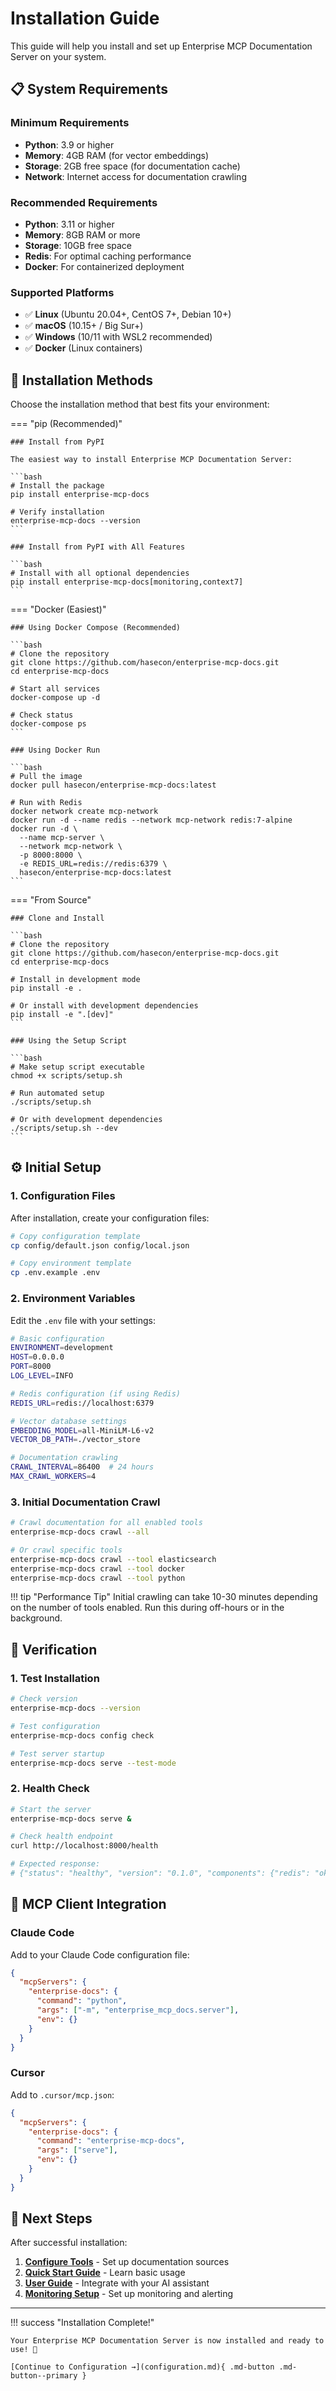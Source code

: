 # Installation Guide

This guide will help you install and set up Enterprise MCP Documentation Server on your system.

## 📋 System Requirements

### Minimum Requirements

- **Python**: 3.9 or higher
- **Memory**: 4GB RAM (for vector embeddings)
- **Storage**: 2GB free space (for documentation cache)
- **Network**: Internet access for documentation crawling

### Recommended Requirements

- **Python**: 3.11 or higher  
- **Memory**: 8GB RAM or more
- **Storage**: 10GB free space
- **Redis**: For optimal caching performance
- **Docker**: For containerized deployment

### Supported Platforms

- ✅ **Linux** (Ubuntu 20.04+, CentOS 7+, Debian 10+)
- ✅ **macOS** (10.15+ / Big Sur+)
- ✅ **Windows** (10/11 with WSL2 recommended)
- ✅ **Docker** (Linux containers)

## 🚀 Installation Methods

Choose the installation method that best fits your environment:

=== "pip (Recommended)"

    ### Install from PyPI

    The easiest way to install Enterprise MCP Documentation Server:

    ```bash
    # Install the package
    pip install enterprise-mcp-docs
    
    # Verify installation
    enterprise-mcp-docs --version
    ```

    ### Install from PyPI with All Features

    ```bash
    # Install with all optional dependencies
    pip install enterprise-mcp-docs[monitoring,context7]
    ```

=== "Docker (Easiest)"

    ### Using Docker Compose (Recommended)

    ```bash
    # Clone the repository
    git clone https://github.com/hasecon/enterprise-mcp-docs.git
    cd enterprise-mcp-docs
    
    # Start all services
    docker-compose up -d
    
    # Check status
    docker-compose ps
    ```

    ### Using Docker Run

    ```bash
    # Pull the image
    docker pull hasecon/enterprise-mcp-docs:latest
    
    # Run with Redis
    docker network create mcp-network
    docker run -d --name redis --network mcp-network redis:7-alpine
    docker run -d \
      --name mcp-server \
      --network mcp-network \
      -p 8000:8000 \
      -e REDIS_URL=redis://redis:6379 \
      hasecon/enterprise-mcp-docs:latest
    ```

=== "From Source"

    ### Clone and Install

    ```bash
    # Clone the repository
    git clone https://github.com/hasecon/enterprise-mcp-docs.git
    cd enterprise-mcp-docs
    
    # Install in development mode
    pip install -e .
    
    # Or install with development dependencies
    pip install -e ".[dev]"
    ```

    ### Using the Setup Script

    ```bash
    # Make setup script executable
    chmod +x scripts/setup.sh
    
    # Run automated setup
    ./scripts/setup.sh
    
    # Or with development dependencies
    ./scripts/setup.sh --dev
    ```

## ⚙️ Initial Setup

### 1. Configuration Files

After installation, create your configuration files:

```bash
# Copy configuration template
cp config/default.json config/local.json

# Copy environment template  
cp .env.example .env
```

### 2. Environment Variables

Edit the `.env` file with your settings:

```bash
# Basic configuration
ENVIRONMENT=development
HOST=0.0.0.0
PORT=8000
LOG_LEVEL=INFO

# Redis configuration (if using Redis)
REDIS_URL=redis://localhost:6379

# Vector database settings
EMBEDDING_MODEL=all-MiniLM-L6-v2
VECTOR_DB_PATH=./vector_store

# Documentation crawling
CRAWL_INTERVAL=86400  # 24 hours
MAX_CRAWL_WORKERS=4
```

### 3. Initial Documentation Crawl

```bash
# Crawl documentation for all enabled tools
enterprise-mcp-docs crawl --all

# Or crawl specific tools
enterprise-mcp-docs crawl --tool elasticsearch
enterprise-mcp-docs crawl --tool docker
enterprise-mcp-docs crawl --tool python
```

!!! tip "Performance Tip"
    Initial crawling can take 10-30 minutes depending on the number of tools enabled. Run this during off-hours or in the background.

## 🔧 Verification

### 1. Test Installation

```bash
# Check version
enterprise-mcp-docs --version

# Test configuration
enterprise-mcp-docs config check

# Test server startup
enterprise-mcp-docs serve --test-mode
```

### 2. Health Check

```bash
# Start the server
enterprise-mcp-docs serve &

# Check health endpoint
curl http://localhost:8000/health

# Expected response:
# {"status": "healthy", "version": "0.1.0", "components": {"redis": "ok", "vector_db": "ok"}}
```

## 🔌 MCP Client Integration

### Claude Code

Add to your Claude Code configuration file:

```json
{
  "mcpServers": {
    "enterprise-docs": {
      "command": "python",
      "args": ["-m", "enterprise_mcp_docs.server"],
      "env": {}
    }
  }
}
```

### Cursor

Add to `.cursor/mcp.json`:

```json
{
  "mcpServers": {
    "enterprise-docs": {
      "command": "enterprise-mcp-docs",
      "args": ["serve"],
      "env": {}
    }
  }
}
```

## 🚀 Next Steps

After successful installation:

1. **[Configure Tools](configuration.md)** - Set up documentation sources
2. **[Quick Start Guide](quick-start.md)** - Learn basic usage
3. **[User Guide](../user-guide/claude-code.md)** - Integrate with your AI assistant
4. **[Monitoring Setup](../deployment/monitoring.md)** - Set up monitoring and alerting

---

!!! success "Installation Complete!"
    
    Your Enterprise MCP Documentation Server is now installed and ready to use! 🎉
    
    [Continue to Configuration →](configuration.md){ .md-button .md-button--primary }